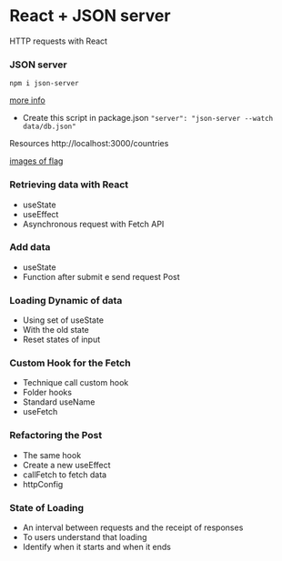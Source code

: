 # React + JSON server
HTTP requests with React

### JSON server
`npm i json-server`

[more info](https://github.com/typicode/json-server)

- Create this script in package.json
`"server": "json-server --watch data/db.json"`

Resources
  http://localhost:3000/countries

[images of flag](https://www.countryflags.com/)


### Retrieving data with React
- useState 
- useEffect 
- Asynchronous request with Fetch API

### Add data
- useState 
- Function after submit e send request Post

### Loading Dynamic of data
- Using set of useState
- With the old state
- Reset states of input

### Custom Hook for the Fetch
- Technique call custom hook
- Folder hooks
- Standard useName
- useFetch

### Refactoring the Post
- The same hook
- Create a new useEffect
- callFetch to fetch data
- httpConfig

### State of Loading 
- An interval between requests and the receipt of responses
- To users understand that loading
- Identify when it starts and when it ends
